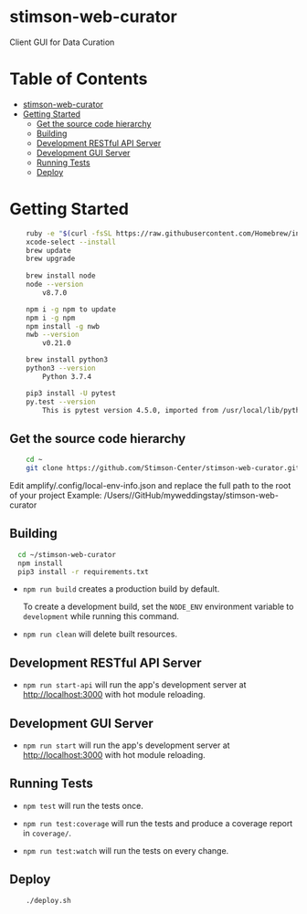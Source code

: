 stimson-web-curator
===================


Client GUI for Data Curation

Table of Contents
=================

   * [stimson-web-curator](#stimson-web-curator)
   * [Getting Started](#getting-started)
      * [Get the source code hierarchy](#get-the-source-code-hierarchy)
      * [Building](#building)
      * [Development RESTful API Server](#development-restful-api-server)
      * [Development GUI Server](#development-gui-server)
      * [Running Tests](#running-tests)
      * [Deploy](#deploy)
      
# Getting Started

```bash
    ruby -e "$(curl -fsSL https://raw.githubusercontent.com/Homebrew/install/master/install)"
    xcode-select --install
    brew update
    brew upgrade
        
    brew install node
    node --version
        v8.7.0

    npm i -g npm to update 
    npm i -g npm
    npm install -g nwb
    nwb --version
        v0.21.0

    brew install python3
    python3 --version
        Python 3.7.4

    pip3 install -U pytest
    py.test --version
        This is pytest version 4.5.0, imported from /usr/local/lib/python3.7/site-packages/pytest.py

 ```
	
## Get the source code hierarchy

```bash
    cd ~
    git clone https://github.com/Stimson-Center/stimson-web-curator.git
```

Edit amplify/.config/local-env-info.json and replace the full path to the root of your project
Example: /Users/<your home directory>/GitHub/myweddingstay/stimson-web-curator

## Building

```bash
  cd ~/stimson-web-curator
  npm install
  pip3 install -r requirements.txt
```

- `npm run build` creates a production build by default.

   To create a development build, set the `NODE_ENV` environment variable to `development` while running this command.

- `npm run clean` will delete built resources.


## Development RESTful API Server

- `npm run start-api` will run the app's development server at [http://localhost:3000](http://localhost:3000) with hot module reloading.


## Development GUI Server

- `npm run start` will run the app's development server at [http://localhost:3000](http://localhost:3000) with hot module reloading.

## Running Tests

- `npm test` will run the tests once.

- `npm run test:coverage` will run the tests and produce a coverage report in `coverage/`.

- `npm run test:watch` will run the tests on every change.

## Deploy

```bash
    ./deploy.sh
```
